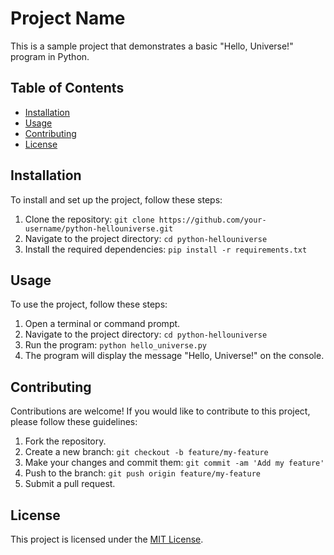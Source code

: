 # Project Name

This is a sample project that demonstrates a basic "Hello, Universe!" program in Python.

## Table of Contents

- [Installation](#installation)
- [Usage](#usage)
- [Contributing](#contributing)
- [License](#license)

## Installation

To install and set up the project, follow these steps:

1. Clone the repository: `git clone https://github.com/your-username/python-hellouniverse.git`
2. Navigate to the project directory: `cd python-hellouniverse`
3. Install the required dependencies: `pip install -r requirements.txt`

## Usage

To use the project, follow these steps:

1. Open a terminal or command prompt.
2. Navigate to the project directory: `cd python-hellouniverse`
3. Run the program: `python hello_universe.py`
4. The program will display the message "Hello, Universe!" on the console.

## Contributing

Contributions are welcome! If you would like to contribute to this project, please follow these guidelines:

1. Fork the repository.
2. Create a new branch: `git checkout -b feature/my-feature`
3. Make your changes and commit them: `git commit -am 'Add my feature'`
4. Push to the branch: `git push origin feature/my-feature`
5. Submit a pull request.

## License

This project is licensed under the [MIT License](LICENSE).
